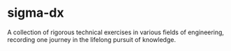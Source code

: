 # sigma-dx
A collection of rigorous technical exercises in various fields of engineering, recording one journey in the lifelong pursuit of knowledge.
